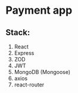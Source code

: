 # Payment app 

## Stack: 
1) React
2) Express
3) ZOD
4) JWT
5) MongoDB (Mongoose)
6) axios
7) react-router
